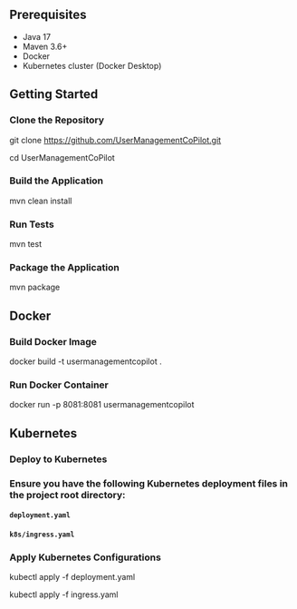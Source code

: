 ## Prerequisites

- Java 17
- Maven 3.6+
- Docker
- Kubernetes cluster (Docker Desktop)

## Getting Started

### Clone the Repository
git clone https://github.com/UserManagementCoPilot.git

cd UserManagementCoPilot

### Build the Application
mvn clean install

### Run Tests
mvn test

### Package the Application
mvn package

## Docker
### Build Docker Image
docker build -t usermanagementcopilot .


### Run Docker Container
docker run -p 8081:8081 usermanagementcopilot

## Kubernetes
### Deploy to Kubernetes
### Ensure you have the following Kubernetes deployment files in the project root directory:
#### `deployment.yaml`
#### `k8s/ingress.yaml`


### Apply Kubernetes Configurations

kubectl apply -f deployment.yaml 

kubectl apply -f ingress.yaml

